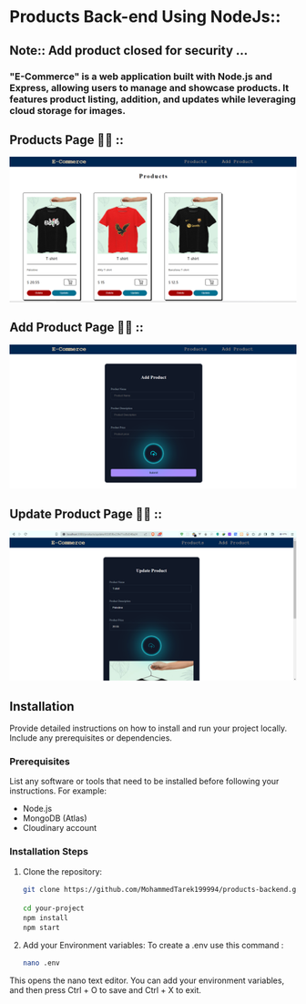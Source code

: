 # Products Back-end Using NodeJs:: 
## Note:: Add product closed for security ...
### "E-Commerce" is a web application built with Node.js and Express, allowing users to manage and showcase products. It features product listing, addition, and updates while leveraging cloud storage for images.

## Products Page 👨‍💻 ::
![Submit Page](screenshots/productPage.png?raw=true)

## Add Product Page 👨‍💻 :: 
![Success Page](screenshots/addProductPage.png?raw=true)

## Update Product Page 👨‍💻 :: 
![Google Sheet](screenshots/updateProductPage.png?raw=true)

## Installation

Provide detailed instructions on how to install and run your project locally. Include any prerequisites or dependencies.

### Prerequisites

List any software or tools that need to be installed before following your instructions. For example:

- Node.js
- MongoDB (Atlas)
- Cloudinary account

### Installation Steps

1. Clone the repository:
   ```bash
   git clone https://github.com/MohammedTarek199994/products-backend.git

   cd your-project
   npm install
   npm start
2. Add your Environment variables:
   To create a .env use this command :
   ```bash
   nano .env
This opens the nano text editor. You can add your environment variables, and then press Ctrl + O to save and Ctrl + X to exit.


